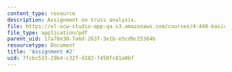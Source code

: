 ```yaml
---
content_type: resource
description: Assignment on truss analysis.
file: https://ol-ocw-studio-app-qa.s3.amazonaws.com/courses/4-440-basic-structural-design-spring-2009/7fcbc53329b4c32fd282f450fc81a0bf_MIT4_440s09_assn02.pdf
file_type: application/pdf
parent_uid: 17a78e38-7a6d-2637-3e1b-e5cd9c25364b
resourcetype: Document
title: 'Assignment #2'
uid: 7fcbc533-29b4-c32f-d282-f450fc81a0bf
---
```

